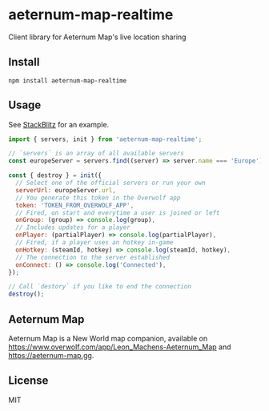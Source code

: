 # aeternum-map-realtime

Client library for Aeternum Map's live location sharing

## Install

```shell
npm install aeternum-map-realtime
```

## Usage

See [StackBlitz](https://stackblitz.com/edit/aeternum-map-realtime?file=src%2Fmain.ts) for an example.

```js
import { servers, init } from 'aeternum-map-realtime';

// `servers` is an array of all available servers
const europeServer = servers.find((server) => server.name === 'Europe');

const { destroy } = init({
  // Select one of the official servers or run your own
  serverUrl: europeServer.url,
  // You generate this token in the Overwolf app
  token: 'TOKEN_FROM_OVERWOLF_APP',
  // Fired, on start and everytime a user is joined or left
  onGroup: (group) => console.log(group),
  // Includes updates for a player
  onPlayer: (partialPlayer) => console.log(partialPlayer),
  // Fired, if a player uses an hotkey in-game
  onHotkey: (steamId, hotkey) => console.log(steamId, hotkey),
  // The connection to the server established
  onConnect: () => console.log('Connected'),
});

// Call `destory` if you like to end the connection
destroy();
```

## Aeternum Map

Aeternum Map is a New World map companion, available on https://www.overwolf.com/app/Leon_Machens-Aeternum_Map and https://aeternum-map.gg.

## License

MIT
